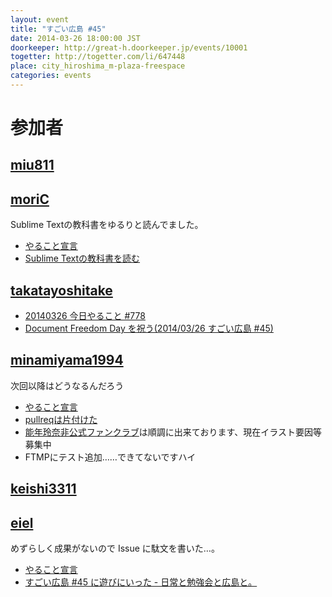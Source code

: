 ```yaml
---
layout: event
title: "すごい広島 #45"
date: 2014-03-26 18:00:00 JST
doorkeeper: http://great-h.doorkeeper.jp/events/10001
togetter: http://togetter.com/li/647448
place: city_hiroshima_m-plaza-freespace
categories: events
---
```


# 参加者


## [miu811](https://github.com/miu811)


## [moriC](https://github.com/moriC)

Sublime Textの教科書をゆるりと読んでました。

* [やること宣言](https://github.com/great-h/great-h.github.io/issues/777)
* [Sublime Textの教科書を読む](http://moric-life.tumblr.com/post/80769733392/sublime-text)


## [takatayoshitake](http://twitter.com/takatayoshitake)

* [20140326 今日やること #778](https://github.com/great-h/great-h.github.io/issues/778)
* [Document Freedom Day を祝う(2014/03/26 すごい広島 #45)](http://tkt-study.tumblr.com/post/81163076353/20140326-greath-045)


## [minamiyama1994](https://github.com/minamiyama1994)

次回以降はどうなるんだろう

* [やること宣言](https://github.com/great-h/great-h.github.io/issues/769)
* [pullreqは片付けた](https://github.com/great-h/great-h.github.io/pull/774)
* [能年玲奈非公式ファンクラブ](http://b-world.org/nounen)は順調に出来ております、現在イラスト要因等募集中
* FTMPにテスト追加……できてないですハイ


## [keishi3311](https://github.com/keishi3311)


## [eiel](http://eiel.info/)

めずらしく成果がないので Issue に駄文を書いた…。

* [やること宣言](https://github.com/great-h/great-h.github.io/issues/773)
* [すごい広島 #45 に遊びにいった - 日常と勉強会と広島と。](http://eielh-life.tumblr.com/post/80789105450/45)

